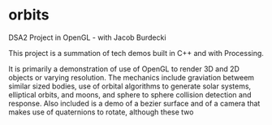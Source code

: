 orbits
======

DSA2 Project in OpenGL - with Jacob Burdecki

This project is a summation of tech demos built in C++ and with Processing.

It is primarily a demonstration of use of OpenGL to render 3D and 2D objects or varying resolution.
The mechanics include graviation betweem similar sized bodies, use of orbital algorithms to generate
  solar systems, elliptical orbits, and moons, and sphere to sphere collision detection and response.
  Also included is a demo of a bezier surface and of a camera that makes use of quaternions to
  rotate, although these two 
